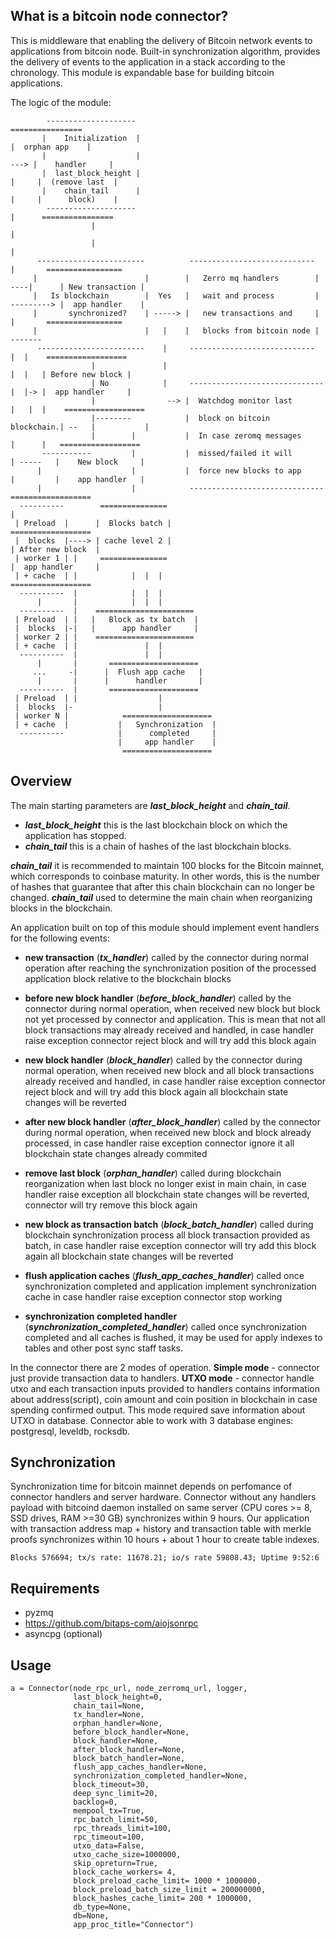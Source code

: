 ## What is a bitcoin node connector?
This is middleware that enabling the delivery of Bitcoin network events to applications from bitcoin node. 
Built-in synchronization algorithm, provides the delivery of events to the application in a stack according
to the chronology.  This module is expandable base for building bitcoin applications.

The logic of the module:
 

            --------------------                                                     ================
           |    Initialization  |                                                   |  orphan app    |
           |                    |                                              ---> |    handler     |
           |  last_block_height |                                             |     |  (remove last  |
           |    chain_tail      |                                             |     |      block)    |
            --------------------                                              |      ================
                      |                                                       |
                      |                                                       |
          ------------------------          ----------------------------      |       =================
         |                        |        |   Zerro mq handlers        | ----|      | New transaction |
         |   Is blockchain        |  Yes   |   wait and process         | ---------> |  app handler    |
         |       synchronized?    | -----> |   new transactions and     |     |       =================
         |                        |   |    |   blocks from bitcoin node | -------
          ------------------------    |     ----------------------------      |  |    ==================
                      |               |                                       |  |   | Before new block |
                      | No            |     ------------------------------    |  |-> |  app handler     |
                      |                --> |  Watchdog monitor last       |   |  |    ==================
                      |--------            |  block on bitcoin blockchain.| --   |           |
                      |        |           |  In case zeromq messages     |      |   ==================
           -----------         |           |  missed/failed it will       | -----   |    New block     |
          |                    |           |  force new blocks to app     |         |    app handler   |
          |                    |            ------------------------------           ==================
      ----------        ===============                                                       |
     | Preload  |      |  Blocks batch |                                              ==================
     |  blocks  |----> | cache level 2 |                                             | After new block  |
     | worker 1 | |     ===============                                              |  app handler     |
     | + cache  | |            |  |  |                                                ==================
      ----------  |            |  |  |
          |       |            |  |  |
      ----------  |    ====================== 
     | Preload  | |   |   Block as tx batch  |
     |  blocks  |-|   |      app handler     |
     | worker 2 | |    ======================   
     | + cache  | |               |  |    
      ----------  |               |  |
          |       |       ====================
         ...     -|      |  Flush app cache   |
          |       |      |      handler       |
      ----------  |       ====================
     | Preload  | |                  |
     |  blocks  |-                   | 
     | worker N |            ====================
     | + cache  |           |   Synchronization  |
      ----------            |      completed     |
                            |     app handler    |
                             ====================
                             
## Overview

  The main starting parameters are _**last_block_height**_ and _**chain_tail**_.
  - _**last_block_height**_ this is the last blockchain block on which the application has stopped.
  - _**chain_tail**_ this is a chain of hashes of the last blockchain blocks.
  
  _**chain_tail**_ it is recommended to maintain 100 blocks for the Bitcoin mainnet, which corresponds to coinbase maturity.
  In other words, this is the number of hashes that guarantee that after this chain blockchain can no longer be changed.
  _**chain_tail**_ used to determine the main chain when reorganizing blocks in the blockchain.
  

An application built on top of this module should implement event handlers for the following events:
  
  - **new transaction** (_**tx_handler**_) called by the connector during normal operation after reaching the synchronization 
  position of the processed application block relative to the blockchain blocks
  
  - **before new block handler** (_**before_block_handler**_)  called by the connector during normal operation, when received new
  block but block not yet processed by connector and application. This is mean that not all block transactions may already
  received and handled, in case handler raise exception connector reject block and will try add this block again
  
  - **new block handler** (_**block_handler**_)  called by the connector during normal operation, when received new
  block and all block transactions already received and handled, in case handler raise exception connector 
  reject block and will try add this block again all blockchain state changes will be reverted
  
  - **after new block handler** (_**after_block_handler**_)  called by the connector during normal operation, 
  when received new block and block already processed, in case handler raise exception connector ignore it 
  all blockchain state changes already commited 
  
  
  - **remove last block** (_**orphan_handler**_) called during blockchain reorganization when last block no longer exist
  in main chain, in case handler raise exception all blockchain state changes will be reverted, connector  will 
  try remove this block again
  
  
  - **new block as transaction batch**  (_**block_batch_handler**_) called during blockchain synchronization process all
  block transaction provided as batch, in case handler raise exception connector will try add this block again 
  all blockchain state changes will be reverted
  
  - **flush application caches** (**_flush_app_caches_handler_**) called once synchronization completed and application
  implement synchronization cache in case handler raise exception connector stop working
  
  - **synchronization completed handler** (_**synchronization_completed_handler**_) called once synchronization completed 
  and all caches is flushed, it may be used for apply indexes to tables and other post sync staff tasks.
  
  
  In the connector there are 2 modes of operation. **Simple mode** - connector just provide transaction data to handlers.
  **UTXO mode** - connector handle utxo and each transaction inputs provided to handlers contains information about 
  address(script), coin amount and coin position in blockchain in case spending confirmed output. This mode required save
  information about UTXO in database. Connector able to work with 3 database engines: postgresql, leveldb, rocksdb.
  
  
## Synchronization

Synchronization time for bitcoin mainnet depends on perfomance of connector handlers and server hardware. Connector without
any handlers payload with bitcoind daemon installed on same server (CPU cores >= 8, SSD drives, RAM >=30 GB) 
synchronizes within 9 hours. Our application with transaction address map + history and transaction table with merkle proofs
  synchronizes within 10 hours + about 1 hour to create table indexes. 
  
    Blocks 576694; tx/s rate: 11678.21; io/s rate 59808.43; Uptime 9:52:6 
  

## Requirements

  - pyzmq
  - https://github.com/bitaps-com/aiojsonrpc
  - asyncpg (optional) 
  

## Usage

    a = Connector(node_rpc_url, node_zerromq_url, logger,
                  last_block_height=0,
                  chain_tail=None,
                  tx_handler=None,
                  orphan_handler=None,
                  before_block_handler=None,
                  block_handler=None,
                  after_block_handler=None,
                  block_batch_handler=None,
                  flush_app_caches_handler=None,
                  synchronization_completed_handler=None,
                  block_timeout=30,
                  deep_sync_limit=20,
                  backlog=0,
                  mempool_tx=True,
                  rpc_batch_limit=50,
                  rpc_threads_limit=100,
                  rpc_timeout=100,
                  utxo_data=False,
                  utxo_cache_size=1000000,
                  skip_opreturn=True,
                  block_cache_workers= 4,
                  block_preload_cache_limit= 1000 * 1000000,
                  block_preload_batch_size_limit = 200000000,
                  block_hashes_cache_limit= 200 * 1000000,
                  db_type=None,
                  db=None,
                  app_proc_title="Connector")
                  
